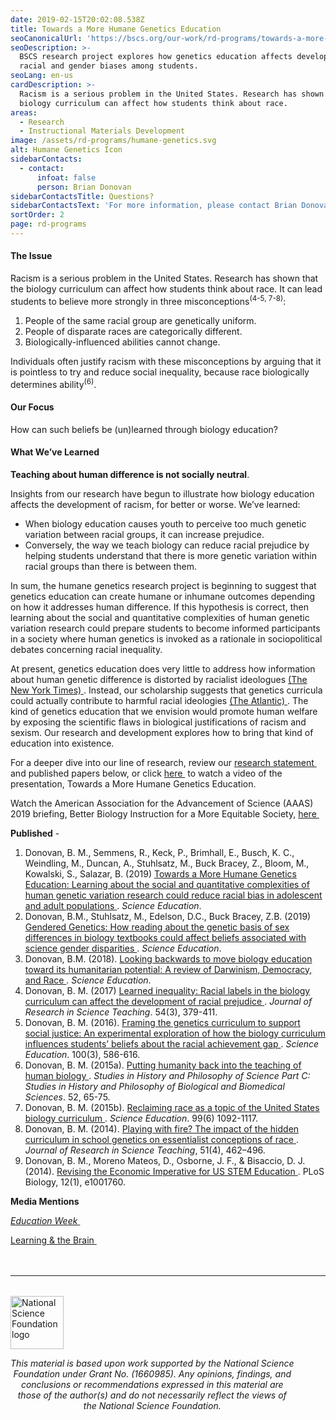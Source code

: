 ```yaml
---
date: 2019-02-15T20:02:08.538Z
title: Towards a More Humane Genetics Education
seoCanonicalUrl: 'https://bscs.org/our-work/rd-programs/towards-a-more-humane-genetics-education'
seoDescription: >-
  BSCS research project explores how genetics education affects development of
  racial and gender biases among students.
seoLang: en-us
cardDescription: >-
  Racism is a serious problem in the United States. Research has shown that the
  biology curriculum can affect how students think about race.
areas:
  - Research
  - Instructional Materials Development
image: /assets/rd-programs/humane-genetics.svg
alt: Humane Genetics Icon
sidebarContacts:
  - contact:
      infoat: false
      person: Brian Donovan
sidebarContactsTitle: Questions?
sidebarContactsText: 'For more information, please contact Brian Donovan.'
sortOrder: 2
page: rd-programs
---
```

#### The Issue

Racism is a serious problem in the United States. Research has shown that the biology curriculum can affect how students think about race. It can lead students to believe more strongly in three misconceptions<sup>(4-5, 7-8)</sup>:

1. People of the same racial group are genetically uniform.
2. People of disparate races are categorically different.
3. Biologically-influenced abilities cannot change.

Individuals often justify racism with these misconceptions by arguing that it is pointless to try and reduce social inequality, because race biologically determines ability<sup>(6)</sup>.

#### Our Focus

How can such beliefs be (un)learned through biology education?

#### What We’ve Learned

**Teaching about human difference is not socially neutral**.

Insights from our research have begun to illustrate how biology education affects the development of racism, for better or worse. We’ve learned:

* When biology education causes youth to perceive too much genetic variation between racial groups, it can increase prejudice.
* Conversely, the way we teach biology can reduce racial prejudice by helping students understand that there is more genetic variation within racial groups than there is between them.

In sum, the humane genetics research project is beginning to suggest that genetics education can create humane or inhumane outcomes depending on how it addresses human difference. If this hypothesis is correct, then learning about the social and quantitative complexities of human genetic variation research could prepare students to become informed participants in a society where human genetics is invoked as a rationale in sociopolitical debates concerning racial inequality.

At present, genetics education does very little to address how information about human genetic difference is distorted by racialist ideologues <a href="https://www.nytimes.com/2018/10/17/us/white-supremacists-science-dna.html" target="_blank" rel="noopener noreferrer">(The New York Times)&nbsp;<sup><i style="font-size: .65rem;" class="fas fa-external-link-alt"></i></sup></a>. Instead, our scholarship suggests that genetics curricula could actually contribute to harmful racial ideologies <a href="https://www.theatlantic.com/science/archive/2018/09/teaching-race-high-school-biology-textbooks/570319/" target="_blank" rel="noopener noreferrer">(The Atlantic)&nbsp;<sup><i style="font-size: .65rem;" class="fas fa-external-link-alt"></i></sup></a>. The kind of genetics education that we envision would promote human welfare by exposing the scientific flaws in biological justifications of racism and sexism. Our research and development explores how to bring that kind of education into existence.

For a deeper dive into our line of research, review our <a href="https://media.bscs.org/human/research_statement.pdf" target="_blank" rel="noopener noreferrer">research statement&nbsp;<sup><i style="font-size: .65rem;" class="fas fa-external-link-alt"></i></sup></a>  and published papers below, or click <a href="https://vimeo.com/315526217">here&nbsp;<sup><i style="font-size: .65rem;" class="fas fa-external-link-alt"></i></sup></a> to watch a video of the presentation, Towards a More Humane Genetics Education.

Watch the American Association for the Advancement of Science (AAAS) 2019 briefing, Better Biology Instruction for a More Equitable Society, <a href="https://www.eurekalert.org/aaasnewsroom/2019/webcast/?b=10" target="_blank" rel="noopener noreferrer">here&nbsp;<sup><i style="font-size: .65rem;" class="fas fa-external-link-alt"></i></sup></a>

**Published** -

1. Donovan, B. M., Semmens, R., Keck, P., Brimhall, E., Busch, K. C., Weindling, M., Duncan, A., Stuhlsatz, M., Buck Bracey, Z., Bloom, M., Kowalski, S., Salazar, B. (2019) <a href="https://onlinelibrary.wiley.com/doi/pdf/10.1002/sce.21506" target="_blank" rel="noopener noreferrer">Towards a More Humane Genetics Education: Learning about the social and quantitative complexities of human genetic variation research could reduce racial bias in adolescent and adult populations&nbsp;<sup><i style="font-size: .65rem;" class="fas fa-external-link-alt"></i></sup></a>. _Science Education_.
2. Donovan, B.M., Stuhlsatz, M., Edelson, D.C., Buck Bracey, Z.B. (2019) <a href="https://bscs.org/sites/default/files/gendered_genetics.pdf" target="_blank" rel="noopener noreferrer">Gendered Genetics: How reading about the genetic basis of sex differences in biology textbooks could affect beliefs associated with science gender disparities&nbsp;<sup><i style="font-size: .65rem;" class="fas fa-external-link-alt"></i></sup></a>. _Science Education_.
3. Donovan, B.M. (2018). <a href="https://onlinelibrary.wiley.com/doi/abs/10.1002/sce.21480" target="_blank" rel="noopener noreferrer">Looking backwards to move biology education toward its humanitarian potential: A review of Darwinism, Democracy, and Race&nbsp;<sup><i style="font-size: .65rem;" class="fas fa-external-link-alt"></i></sup></a>. _Science Education_.
4. Donovan, B. M. (2017) <a href="https://onlinelibrary.wiley.com/doi/abs/10.1002/tea.21370" target="_blank" rel="noopener noreferrer">Learned inequality: Racial labels in the biology curriculum can affect the development of racial prejudice&nbsp;<sup><i style="font-size: .65rem;" class="fas fa-external-link-alt"></i></sup></a>. _Journal of Research in Science Teaching_. 54(3), 379-411.
5. Donovan, B. M. (2016). <a href="https://onlinelibrary.wiley.com/doi/abs/10.1002/sce.21221" target="_blank" rel="noopener noreferrer">Framing the genetics curriculum to support social justice: An experimental exploration of how the biology curriculum influences students’ beliefs about the racial achievement gap&nbsp;<sup><i style="font-size: .65rem;" class="fas fa-external-link-alt"></i></sup></a>. _Science Education_. 100(3), 586-616.
6. Donovan, B. M. (2015a). <a href="https://www.sciencedirect.com/science/article/pii/S1369848615000138" target="_blank" rel="noopener noreferrer">Putting humanity back into the teaching of human biology&nbsp;<sup><i style="font-size: .65rem;" class="fas fa-external-link-alt"></i></sup></a>. _Studies in History and Philosophy of Science Part C: Studies in History and Philosophy of Biological and Biomedical Sciences_. 52, 65-75.
7. Donovan, B. M. (2015b). <a href="https://onlinelibrary.wiley.com/doi/abs/10.1002/sce.21173" target="_blank" rel="noopener noreferrer">Reclaiming race as a topic of the United States biology curriculum&nbsp;<sup><i style="font-size: .65rem;" class="fas fa-external-link-alt"></i></sup></a>. _Science Education_. 99(6) 1092-1117.
8. Donovan, B. M. (2014). <a href="https://onlinelibrary.wiley.com/doi/abs/10.1002/tea.21138" target="_blank" rel="noopener noreferrer">Playing with fire? The impact of the hidden curriculum in school genetics on essentialist conceptions of race&nbsp;<sup><i style="font-size: .65rem;" class="fas fa-external-link-alt"></i></sup></a>. _Journal of Research in Science Teaching_, 51(4), 462–496.
9. Donovan, B. M., Moreno Mateos, D., Osborne, J. F., & Bisaccio, D. J. (2014). <a href="https://journals.plos.org/plosbiology/article?id=10.1371/journal.pbio.1001760" target="_blank" rel="noopener noreferrer">Revising the Economic Imperative for US STEM Education&nbsp;<sup><i style="font-size: .65rem;" class="fas fa-external-link-alt"></i></sup></a>. PLoS Biology, 12(1), e1001760.

**Media Mentions**

<a href="https://blogs.edweek.org/edweek/inside-school-research/2019/03/preventing_racism_science_classes_.html" target="_blank" rel="noopener noreferrer">_Education Week_&nbsp;<sup><i style="font-size: .65rem;" class="fas fa-external-link-alt"></i></sup></a>

<a href="https://www.learningandthebrain.com/blog/how-can-we-encourage-girls-to-pursue-stem-disciplines/" target="_blank" rel="noopener noreferrer">Learning & the Brain&nbsp;<sup><i style="font-size: .65rem;" class="fas fa-external-link-alt"></i></sup></a>

<hr style="margin-top: 3rem; margin-bottom: 2rem;" />
<div class="d-flex justify-content-center">
  <div style="width: 90%;">
    <a href="https://www.nsf.gov" target="_blank" rel="noopener noreferrer">
      <img src="/assets/nsf_logo.svg" alt="National Science Foundation logo" style="height: 85px;" class="mx-auto d-block mb-4" />
    </a>
    <p style="font-style: italic; text-align: center;">
      This material is based upon work supported by the National Science Foundation under Grant No. (1660985). Any opinions, findings, and conclusions or recommendations expressed in this material are those of the author(s) and do not necessarily reflect the views of the National Science Foundation.
    </p>
  </div>
</div>
